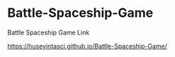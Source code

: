# Battle-Spaceship-Game
Battle Spaceship Game Link

https://huseyintasci.github.io/Battle-Spaceship-Game/
